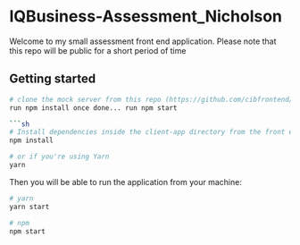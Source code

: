 # IQBusiness-Assessment_Nicholson

Welcome to my small assessment front end application. Please note that this repo will be public for a short period of time

## Getting started




```sh
# clone the mock server from this repo (https://github.com/cibfrontend/mock-api-server  )
run npm install once done... run npm start

```sh
# Install dependencies inside the client-app directory from the front end application folder
npm install

# or if you're using Yarn
yarn
```
Then you will be able to run the application from your machine:

```sh
# yarn
yarn start 

# npm
npm start 
```

